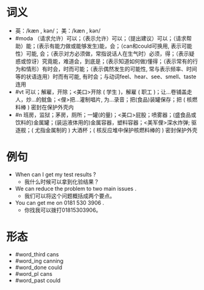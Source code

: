 # 词义
- 英：/kæn , kən/； 美：/kæn , kən/
- #moda （请求允许）可以；（表示允许）可以；（提出建议）可以；（请求帮助）能；(表示有能力做或能够发生)能，会；（can和could可换用, 表示可能性）可能, 会；（表示对方必须做，常指说话人在生气时）必须，得；（表示疑惑或惊讶）究竟能，难道会，到底是；(表示知道如何做)懂得；（表示常有的行为和情形）有时会，时而可能；（表示偶然发生的可能性, 常与表示频率、时间等的状语连用）时而有可能, 有时会；与动词feel、hear、see、smell、taste 连用
- #vt 可以；解雇，开除；<美口>开除 ( 学生 )，解雇 ( 职工 )；让…卷铺盖走人，炒…的鱿鱼；<俚>把…灌制唱片, 为…录音；把(食品)装罐保存；把 ( 核燃料棒 ) 密封在保护外壳内
- #n 班房，监狱；茅房，厕所；一罐(的量)；<美口>屁股；喷雾器；(盛食品或饮料的)金属罐；(装运液体用的)金属容器，塑料容器；<美军俚>深水炸弹; 驱逐舰；( 尤指金属制的 ) 大酒杯；( 核反应堆中保护核燃料棒的 ) 密封保护外壳
# 例句
- When can I get my test results ?
	- 我什么时候可以拿到化验结果？
- We can reduce the problem to two main issues .
	- 我们可以将这个问题概括成两个要点。
- You can get me on 0181 530 3906 .
	- 你找我可以拨打01815303906。
# 形态
- #word_third cans
- #word_ing canning
- #word_done could
- #word_pl cans
- #word_past could
